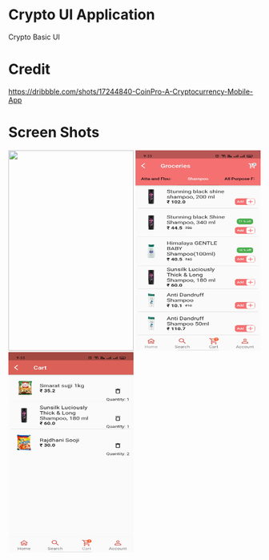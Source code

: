 # Crypto UI Application

Crypto Basic UI

# Credit

https://dribbble.com/shots/17244840-CoinPro-A-Cryptocurrency-Mobile-App

# Screen Shots

<img src="https://github.com/Abhishek-165/CryptoAppUI/1.jpg" height="400" width="250">   <img src="https://github.com/Abhishek-165/ShoppingCart_Flutter/blob/master/image/2.jpg" height="400" width="250">    <img src="https://github.com/Abhishek-165/ShoppingCart_Flutter/blob/master/image/3.jpg" height="400" width="250">
